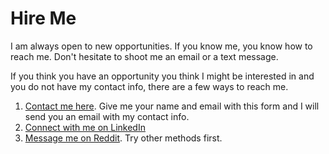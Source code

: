 # Hire Me

I am always open to new opportunities.  If you know me, you know how to reach me.  Don't hesitate to shoot me an email or a text message.

If you think you have an opportunity you think I might be interested in and you do not have my contact info, there are a few ways to reach me.

1. [Contact me here](https://joecreager.com/contact/).  Give me your name and email with this form and I will send you an email with my contact info.
2. [Connect with me on LinkedIn](https://www.linkedin.com/in/joecreager/)
3. [Message me on Reddit](https://old.reddit.com/user/joecreager).  Try other methods first.

